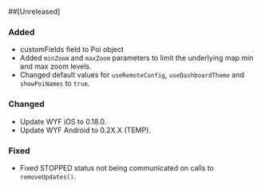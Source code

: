 ##[Unreleased]

### Added
* customFields field to Poi object
* Added `minZoom` and `maxZoom` parameters to limit the underlying map min and max zoom levels.
* Changed default values for `useRemoteConfig`, `useDashboardTheme` and `showPoiNames` to `true`.

### Changed
* Update WYF iOS to 0.18.0.
* Update WYF Android to 0.2X.X (TEMP).

### Fixed
* Fixed STOPPED status not being communicated on calls to `removeUpdates()`.

